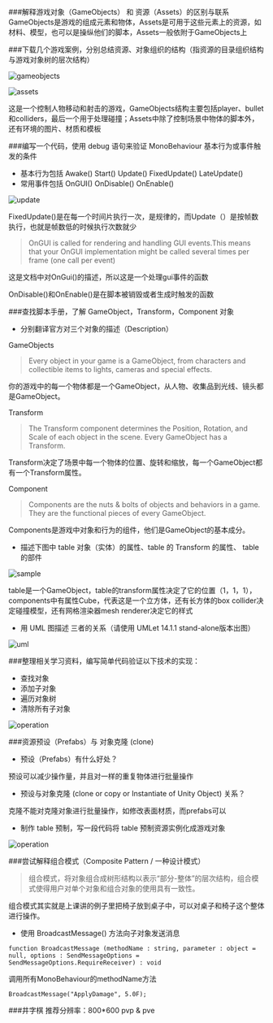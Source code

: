 ###解释游戏对象（GameObjects） 和 资源（Assets）的区别与联系
GameObjects是游戏的组成元素和物体，Assets是可用于这些元素上的资源，如材料、模型，也可以是操纵他们的脚本，Assets一般依附于GameObjects上  


###下载几个游戏案例，分别总结资源、对象组织的结构（指资源的目录组织结构与游戏对象树的层次结构）

![gameobjects](questions/gameobjects.jpg)

![assets](questions/assets.jpg)

这是一个控制人物移动和射击的游戏，GameObjects结构主要包括player、bullet和colliders，最后一个用于处理碰撞；Assets中除了控制场景中物体的脚本外，还有环境的图片、材质和模板


###编写一个代码，使用 debug 语句来验证 MonoBehaviour 基本行为或事件触发的条件
* 基本行为包括 Awake() Start() Update() FixedUpdate() LateUpdate()
* 常用事件包括 OnGUI() OnDisable() OnEnable()

![update](questions/update.jpg)

FixedUpdate()是在每一个时间片执行一次，是规律的，而Update（）是按帧数执行，也就是帧数低的时候执行次数就少


>OnGUI is called for rendering and handling GUI events.This means that your OnGUI implementation might be called several times per frame (one call per event)

这是文档中对OnGui()的描述，所以这是一个处理gui事件的函数

OnDisable()和OnEnable()是在脚本被销毁或者生成时触发的函数
    

###查找脚本手册，了解 GameObject，Transform，Component 对象
* 分别翻译官方对三个对象的描述（Description）

GameObjects
>Every object in your game is a GameObject, from characters and collectible items to lights, cameras and special effects. 

你的游戏中的每一个物体都是一个GameObject，从人物、收集品到光线、镜头都是GameObject。

Transform
>The Transform component determines the Position, Rotation, and Scale of each object in the scene. Every GameObject has a Transform.

Transform决定了场景中每一个物体的位置、旋转和缩放，每一个GameObject都有一个Transform属性。

Component
>Components are the nuts & bolts of objects and behaviors in a game. They are the functional pieces of every GameObject.

Components是游戏中对象和行为的组件，他们是GameObject的基本成分。

* 描述下图中 table 对象（实体）的属性、table 的 Transform 的属性、 table 的部件

![sample](questions/sample.jpg)

table是一个GameObject，table的transform属性决定了它的位置（1，1，1），components中有属性Cube，代表这是一个立方体，还有长方体的box collider决定碰撞模型，还有网格渲染器mesh renderer决定它的样式

* 用 UML 图描述 三者的关系（请使用 UMLet 14.1.1 stand-alone版本出图）

![uml](questions/umla.jpg)


###整理相关学习资料，编写简单代码验证以下技术的实现：
* 查找对象
* 添加子对象
* 遍历对象树
* 清除所有子对象

![operation](questions/operation.jpg)

###资源预设（Prefabs）与 对象克隆 (clone)
* 预设（Prefabs）有什么好处？

预设可以减少操作量，并且对一样的重复物体进行批量操作

* 预设与对象克隆 (clone or copy or Instantiate of Unity Object) 关系？

克隆不能对克隆对象进行批量操作，如修改表面材质，而prefabs可以

* 制作 table 预制，写一段代码将 table 预制资源实例化成游戏对象

![operation](questions/prefabs.jpg)

###尝试解释组合模式（Composite Pattern / 一种设计模式）

>组合模式，将对象组合成树形结构以表示“部分-整体”的层次结构，组合模式使得用户对单个对象和组合对象的使用具有一致性。

组合模式其实就是上课讲的例子里把椅子放到桌子中，可以对桌子和椅子这个整体进行操作。

* 使用 BroadcastMessage() 方法向子对象发送消息

`function BroadcastMessage (methodName : string, parameter : object = null, options : SendMessageOptions = SendMessageOptions.RequireReceiver) : void`

调用所有MonoBehaviour的methodName方法

`BroadcastMessage("ApplyDamage", 5.0F);`


###井字棋
推荐分辨率：800*600
pvp & pve

